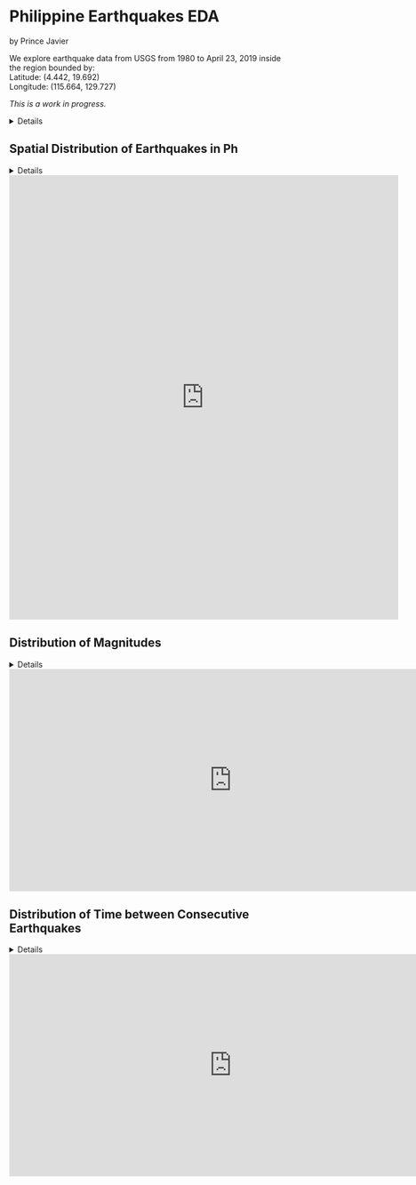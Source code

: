 
# Philippine Earthquakes EDA

by Prince Javier

We explore earthquake data from USGS from 1980 to April 23, 2019 inside the region bounded by:
<br>Latitude: (4.442, 19.692)
<br>Longitude: (115.664, 129.727)

*This is a work in progress.*

<details>
<p>
  
```python
import numpy as np
import pandas as pd
import matplotlib.pyplot as plt
import seaborn as sns
import plotly.plotly as py
import plotly.graph_objs as go
import datetime as dt

import warnings
warnings.filterwarnings("ignore")
```

```python
eq = pd.read_csv("data_other/earthquakes_1980_onwards.csv")
```


```python
eq["depth"] = eq["depth"] * -1
```


```python
eq["time"] = pd.to_datetime(eq["time"])
```


```python
## convert to GMT + 8
eq["date"] = eq["time"] + dt.timedelta(hours=8)
```


```python
# text
eq["text"] = [f"mag: {mag}<br>depth: {depth}<br>date: {date.date()}" for mag,
              depth, date in zip(eq.mag, eq.depth, eq.date)]
```

</p>
</details>

## Spatial Distribution of Earthquakes in Ph
  
<details>
<p>
  
```python
# Create a trace
data = go.Scattergeo(
    lon=eq.longitude,
    lat=eq.latitude,
    text=eq.text,
    marker=go.scattergeo.Marker(
        color=eq.depth,
        size=2 ** eq.mag/10,
        colorscale="Jet",
        colorbar=dict(thickness=10, title="Depth")),
)

layout = go.Layout(
    title=go.layout.Title(
        text='Earthquake in the Ph from 1980 to April 23, 2019'),

    width=700,
    height=800,
    showlegend=False,

    geo=go.layout.Geo(
        resolution=50,
        scope='asia',
        showframe=False,
        showcoastlines=True,
        showland=True,
        landcolor="rgb(229, 229, 229)",
        countrycolor="rgb(255, 255, 255)",
        coastlinecolor="rgb(255, 255, 255)",
        projection=go.layout.geo.Projection(
            type='mercator'
        ),
        lonaxis=go.layout.geo.Lonaxis(
            range=[116.0, 129.0]
        ),
        lataxis=go.layout.geo.Lataxis(
            range=[5, 20]
        ),
        domain=go.layout.geo.Domain(
            x=[0, 1],
            y=[0, 1]
        )
    ),
    legend=go.layout.Legend(
        traceorder='reversed'
    )
)

data = [data]
fig = go.Figure(layout=layout, data=data)
py.iplot(fig, filename='eq_geoscatter')
```

</p>
</details>

<iframe id="igraph" scrolling="no" style="border:none;" seamless="seamless" src="https://plot.ly/~pjavier/16.embed" height="800px" width="700px"></iframe>


## Distribution of Magnitudes


<details>
<p>
  
```python
mags = eq.mag.value_counts()
x = mags.keys()
inds = np.argsort(x)
x = x[inds]
y = mags.values[inds]

# Create a trace
data = go.Scatter(
    x=x,
    y=y
)

# Edit the layout
layout = dict(title='Histogram of Earthquake Magnitudes Around Ph',
              xaxis=dict(title='Magnitude'),
              yaxis=dict(title='Counts'),
              width=800,
              height=400
              )

data = [data]

fig = dict(data=data, layout=layout)
py.iplot(fig, filename='eq_distribution_mag')
```

</p>
</details>



<iframe id="igraph" scrolling="no" style="border:none;" seamless="seamless" src="https://plot.ly/~pjavier/18.embed" height="400px" width="800px"></iframe>



## Distribution of Time between Consecutive Earthquakes


<details>
<p>
  
```python
# @hidden_cell
from collections import Counter
```


```python
eq = eq.sort_values("time")
```


```python
data = []

eq_ranges = [(2.5, 5), (5, 9)]

for i in range(len(eq_ranges)):
    min_, max_ = eq_ranges[i]
    eq_filtered = eq[np.logical_and(eq.mag >= min_, eq.mag <= max_)]

    eq_filtered["time_gap"] = [0] + [t2 - t1 for t1,
                                     t2 in zip(eq_filtered.time[:-1], eq_filtered.time[1:])]

    # get hour gaps
    hour_gaps = [0] + [i.days * 24 for i in eq_filtered.time_gap.values[1:]]
    hour_gaps = Counter(hour_gaps)

    x = np.array(list(hour_gaps.keys()))
    inds = np.argsort(x)
    x = x[inds]
    y = np.array(list(hour_gaps.values()))[inds]
    y = np.log(y)

    # Create a trace
    trace = go.Scatter(
        name=str(eq_ranges[i]),
        x=x,
        y=y
    )

    data.append(trace)

# Edit the layout
layout = dict(title='Distribution of Gaps Between Earthquakes for Different Magnitude Ranges',
              xaxis=dict(title='Hours gap between consecutive earthquakes',
                         range=[0, 1200]),
              yaxis=dict(title='Natural Logarithm of Frequency'),
              width=800,
              height=400
              )


fig = dict(data=data, layout=layout)
py.iplot(fig, filename='eq_distribution_time')
```

</p>
</details>


<iframe id="igraph" scrolling="no" style="border:none;" seamless="seamless" src="https://plot.ly/~pjavier/20.embed" height="400px" width="800px"></iframe>
